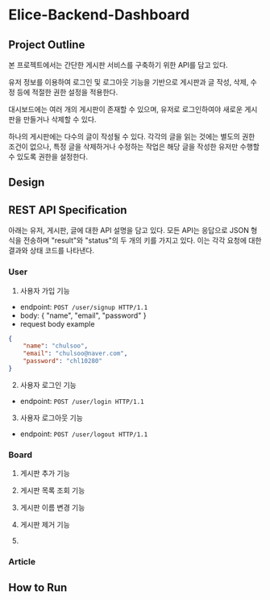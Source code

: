# Elice-Backend-Dashboard

## Project Outline
본 프로젝트에서는 간단한 게시판 서비스를 구축하기 위한 API를 담고 있다.

유저 정보를 이용하여 로그인 및 로그아웃 기능을 기반으로 게시판과 글 작성, 삭제, 수정 등에 적절한 권한 설정을 적용한다.

대시보드에는 여러 개의 게시판이 존재할 수 있으며, 유저로 로그인하여야 새로운 게시판을 만들거나 삭제할 수 있다.

하나의 게시판에는 다수의 글이 작성될 수 있다. 각각의 글을 읽는 것에는 별도의 권한 조건이 없으나, 특정 글을 삭제하거나 수정하는 작업은 해당 글을 작성한 유저만 수행할 수 있도록 권한을 설정한다.

## Design


## REST API Specification
아래는 유저, 게시판, 글에 대한 API 설명을 담고 있다.
모든 API는 응답으로 JSON 형식을 전송하며 "result"와 "status"의 두 개의 키를 가지고 있다. 이는 각각 요청에 대한 결과와 상태 코드를 나타낸다.

### User

1. 사용자 가입 기능
- endpoint: `POST /user/signup HTTP/1.1`
- body: { "name", "email", "password" }
- request body example
```json
{
    "name": "chulsoo",
    "email": "chulsoo@naver.com",
    "password": "chl10280"
}
```


2. 사용자 로그인 기능
- endpoint: `POST /user/login HTTP/1.1`

3. 사용자 로그아웃 기능
- endpoint: `POST /user/logout HTTP/1.1`


### Board

1. 게시판 추가 기능

2. 게시판 목록 조회 기능

3. 게시판 이름 변경 기능

4. 게시판 제거 기능

5.


### Article

## How to Run
